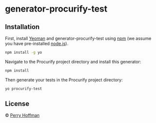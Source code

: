 # generator-procurify-test

## Installation

First, install [Yeoman](http://yeoman.io) and generator-procurify-test using [npm](https://www.npmjs.com/) (we assume you have pre-installed [node.js](https://nodejs.org/)).

```bash
npm install -g yo
```

Navigate to the Procurify project directory and install this generator:

```bash
npm install
```

Then generate your tests in the Procurify project directory:

```bash
yo procurify-test
```

## License

 © [Perry Hoffman]()
